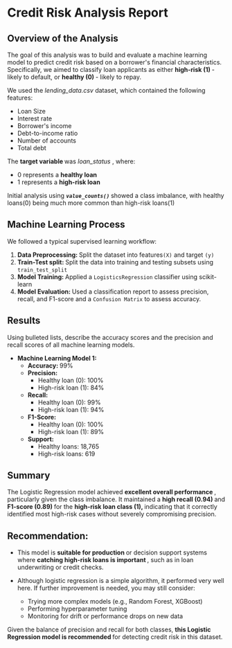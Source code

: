 # Credit Risk Analysis Report

## Overview of the Analysis

The goal of this analysis was to build and evaluate a machine learning model to predict credit risk based on a borrower's financial characteristics. Specifically, we aimed to classify loan applicants as either <b>high-risk (1) </b> - likely to default, or <b> healthy (0) </b> - likely to repay.  

We used the <i> lending_data.csv </i> dataset, which contained the following features:
* Loan Size
* Interest rate
* Borrower's income
* Debt-to-income ratio
* Number of accounts
* Total debt

The <b> target variable </b> was <i> loan_status </i>, where:
* 0 represents a <b> healthy loan </b>
* 1 represents a <b> high-risk loan </b>

Initial analysis using <i><b> `value_counts()` </i></b> showed a class imbalance, with healthy loans(0) being much more common than high-risk loans(1)


## Machine Learning Process

We followed a typical supervised learning workflow:
1. <b> Data Preprocessing: </b> Split the dataset into features`(X)` and target `(y)`
2. <b> Train-Test split: </b> Split the data into training and testing subsets using `train_test_split`
3. <b> Model Training: </b> Applied a  `LogisticsRegression` classifier using scikit-learn
4. <b> Model Evaluation: </b>Used a classification report to assess precision, recall, and F1-score and a `Confusion Matrix` to assess accuracy.





## Results

Using bulleted lists, describe the accuracy scores and the precision and recall scores of all machine learning models.

* <b> Machine Learning Model 1: </b>
    * <b> Accuracy: </b> 99%
    * <b> Precision: </b>
        * Healthy loan (0): 100% 
        * High-risk loan (1): 84%
    * <b> Recall: </b>
        * Healthy loan (0): 99%
        * High-risk loan (1): 94%
    * <b> F1-Score: </b>
        * Healthy loan (0): 100%
        * High-risk loan (1): 89%
    * <b> Support: </b>
        * Healthy loans: 18,765
        * High-risk loans: 619


## Summary

The Logistic Regression model achieved <b> excellent overall performance </b>, particularly given the class imbalance. It maintained a <b> high recall (0.94) </b> and <b> F1-score (0.89) </b> for the <b> high-risk loan class (1), </b> indicating that it correctly identified most high-risk cases without severely compromising precision.

## Recommendation:
* This model is <b> suitable for production </b> or decision support systems where <b> catching high-risk loans is important </b>, such as in loan underwriting or credit checks.

* Although logistic regression is a simple algorithm, it performed very well here. If further improvement is needed, you may still consider:

    * Trying more complex models (e.g., Random Forest, XGBoost)
    * Performing hyperparameter tuning
    * Monitoring for drift or performance drops on new data

Given the balance of precision and recall for both classes, <b> this Logistic Regression model is recommended </b> for detecting credit risk in this dataset.


